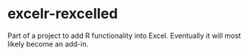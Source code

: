 # excelr-rexcelled
Part of a project to add R functionality into Excel. Eventually it will most likely become an add-in.

